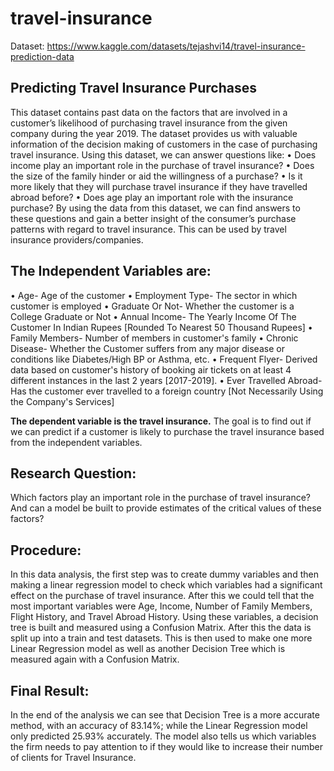# travel-insurance

Dataset: https://www.kaggle.com/datasets/tejashvi14/travel-insurance-prediction-data

## Predicting Travel Insurance Purchases

This dataset contains past data on the factors that are involved in a customer’s likelihood of 
purchasing travel insurance from the given company during the year 2019.
The dataset provides us with valuable information of the decision making of customers in the 
case of purchasing travel insurance. Using this dataset, we can answer questions like:
• Does income play an important role in the purchase of travel insurance?
• Does the size of the family hinder or aid the willingness of a purchase?
• Is it more likely that they will purchase travel insurance if they have travelled abroad 
before?
• Does age play an important role with the insurance purchase?
By using the data from this dataset, we can find answers to these questions and gain a better 
insight of the consumer’s purchase patterns with regard to travel insurance. This can be used 
by travel insurance providers/companies.

## The Independent Variables are:

• Age- Age of the customer
• Employment Type- The sector in which customer is employed
• Graduate Or Not- Whether the customer is a College Graduate or Not
• Annual Income- The Yearly Income Of The Customer In Indian Rupees [Rounded To 
Nearest 50 Thousand Rupees]
• Family Members- Number of members in customer's family
• Chronic Disease- Whether the Customer suffers from any major disease or conditions 
like Diabetes/High BP or Asthma, etc.
• Frequent Flyer- Derived data based on customer's history of booking air tickets on at 
least 4 different instances in the last 2 years [2017-2019].
• Ever Travelled Abroad- Has the customer ever travelled to a foreign country [Not 
Necessarily Using the Company's Services]

**The dependent variable is the travel insurance.** The goal is to find out if we can predict if a 
customer is likely to purchase the travel insurance based from the independent variables.

## Research Question:

Which factors play an important role in the purchase of travel insurance? And can a model be 
built to provide estimates of the critical values of these factors?

## Procedure:

In this data analysis, the first step was to create dummy variables and then making a linear 
regression model to check which variables had a significant effect on the purchase of travel 
insurance. After this we could tell that the most important variables were Age, Income, 
Number of Family Members, Flight History, and Travel Abroad History.
Using these variables, a decision tree is built and measured using a Confusion Matrix. After 
this the data is split up into a train and test datasets. This is then used to make one more 
Linear Regression model as well as another Decision Tree which is measured again with a 
Confusion Matrix.

## Final Result:

In the end of the analysis we can see that Decision Tree is a more accurate method, with an 
accuracy of 83.14%; while the Linear Regression model only predicted 25.93% accurately.
The model also tells us which variables the firm needs to pay attention to if they would like to 
increase their number of clients for Travel Insurance.

